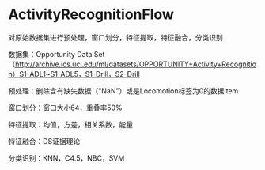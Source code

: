 # ActivityRecognitionFlow

对原始数据集进行预处理，窗口划分，特征提取，特征融合，分类识别

数据集：Opportunity Data Set（http://archive.ics.uci.edu/ml/datasets/OPPORTUNITY+Activity+Recognition）S1-ADL1~S1-ADL5，S1-Drill，S2-Drill

预处理：删除含有缺失数据（"NaN"）或是Locomotion标签为0的数据item

窗口划分：窗口大小64，重叠率50%

特征提取：均值，方差，相关系数，能量

特征融合：DS证据理论

分类识别：KNN，C4.5，NBC，SVM

